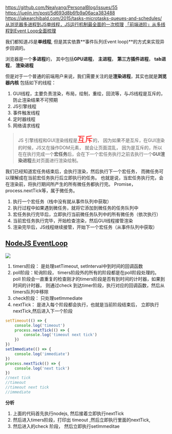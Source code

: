 https://github.com/Nealyang/PersonalBlog/issues/55
https://juejin.im/post/5d693d8b6fb9a06aca383488
https://jakearchibald.com/2015/tasks-microtasks-queues-and-schedules/
[从浏览器多进程到JS单线程，JS运行机制最全面的一次梳理](https://segmentfault.com/a/1190000012925872)
[「前端进阶」从多线程到Event Loop全面梳理](https://juejin.im/post/5d5b4c2df265da03dd3d73e5)

我们都知道JS是**单线程**, 但是其实依靠**事件队列(Event loop)**的方式来实现异步回调的。

浏览器是一个**多进程**的， 其中包括**GPU进程**， **主进程**， **第三方插件进程**， **tab进程**， **渲染进程**

但是对于一个普通的前端用户来说，我们需要关注的是**渲染进程**，其实也就是**浏览器内核**
包括如下的线程：
1. GUI线程，主要负责渲染，布局，绘制，重绘，回流等，与JS线程是互斥的，防止渲染结果不可预期
2. JS引擎线程
4. 事件触发线程
5. 定时器线程
6. 网络请求线程

> JS 引擎线程和GUI渲染线程是<font size=5 color=red>互斥</font>的， 因为如果不是互斥，在GUI渲染的时候，JS又在操作DOM元素， 就会让页面混乱， 因为是互斥的，所以在在执行完成一个**宏任务**后，会在下一个宏任务执行之前去执行一个**GUI渲染进程**去对页面进行渲染绘制。

我们已经知道宏任务结束后，会执行渲染，然后执行下一个宏任务，
而微任务可以理解成在当前宏任务执行后立即执行的任务。
也就是说，当宏任务执行完，会在渲染前，将执行期间所产生的所有微任务都执行完。
Promise，process.nextTick等，属于微任务。
1. 执行一个宏任务（栈中没有就从事件队列中获取）
2. 执行过程中如果遇到微任务，就将它添加到微任务的任务队列中
3. 宏任务执行完毕后，立即执行当前微任务队列中的所有微任务（依次执行）
4. 当前宏任务执行完毕，开始检查渲染，然后GUI线程接管渲染
5. 渲染完毕后，JS线程继续接管，开始下一个宏任务（从事件队列中获取）

## [NodeJS EventLoop](https://zhuanlan.zhihu.com/p/56151579)

![](https://pic4.zhimg.com/80/v2-97a12551238a057224c93e6ad35ac167_1440w.jpg)

1. timers阶段：  是处理setTimeout, setInterval中到时间的回调函数
2. poll阶段：轮询阶段， timers阶段外的所有的阶段都是在poll阶段处理的。 poll 阶段会一直重复的检查刚才的timers阶段是否有到时间的计时器，如果到时间的计时器， 则通过check 到达timer阶段，执行对应的回调函数，然后从timers队列中移除
3. check阶段： 只处理setImmediate
4. nextTick： 是进入每个阶段都会执行，也就是当前阶段结束后， 立即执行nextTick,然后进入下一个阶段
```js
setTimeout(() => {
    console.log('timeout')
    process.nextTick(() => {
        console.log('timeout next tick')
    })
})
setImmediate(() => {
    console.log('immediate')
})
process.nextTick(() => {
    console.log('next tick')
})
//next tick
//timeout
//timeout next tick
//immediate
```
**分析**
1. 上面的代码首先执行nodejs, 然后接着立即执行nextTick 
2. 然后进入timers阶段，打印出 timeout ,然后立即执行里面的nextTick,
3. 然后进入的check 阶段， 然后立即执行setImmeditae
